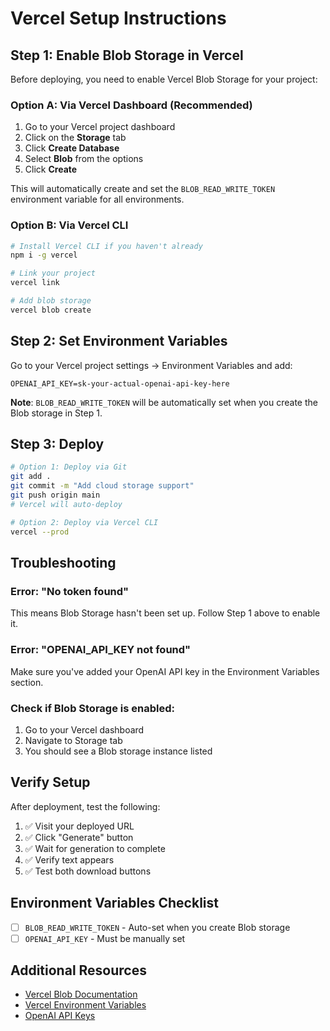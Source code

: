 # Vercel Setup Instructions

## Step 1: Enable Blob Storage in Vercel

Before deploying, you need to enable Vercel Blob Storage for your project:

### Option A: Via Vercel Dashboard (Recommended)

1. Go to your Vercel project dashboard
2. Click on the **Storage** tab
3. Click **Create Database**
4. Select **Blob** from the options
5. Click **Create**

This will automatically create and set the `BLOB_READ_WRITE_TOKEN` environment variable for all environments.

### Option B: Via Vercel CLI

```bash
# Install Vercel CLI if you haven't already
npm i -g vercel

# Link your project
vercel link

# Add blob storage
vercel blob create
```

## Step 2: Set Environment Variables

Go to your Vercel project settings → Environment Variables and add:

```
OPENAI_API_KEY=sk-your-actual-openai-api-key-here
```

**Note**: `BLOB_READ_WRITE_TOKEN` will be automatically set when you create the Blob storage in Step 1.

## Step 3: Deploy

```bash
# Option 1: Deploy via Git
git add .
git commit -m "Add cloud storage support"
git push origin main
# Vercel will auto-deploy

# Option 2: Deploy via Vercel CLI
vercel --prod
```

## Troubleshooting

### Error: "No token found"

This means Blob Storage hasn't been set up. Follow Step 1 above to enable it.

### Error: "OPENAI_API_KEY not found"

Make sure you've added your OpenAI API key in the Environment Variables section.

### Check if Blob Storage is enabled:

1. Go to your Vercel dashboard
2. Navigate to Storage tab
3. You should see a Blob storage instance listed

## Verify Setup

After deployment, test the following:

1. ✅ Visit your deployed URL
2. ✅ Click "Generate" button
3. ✅ Wait for generation to complete
4. ✅ Verify text appears
5. ✅ Test both download buttons

## Environment Variables Checklist

- [ ] `BLOB_READ_WRITE_TOKEN` - Auto-set when you create Blob storage
- [ ] `OPENAI_API_KEY` - Must be manually set

## Additional Resources

- [Vercel Blob Documentation](https://vercel.com/docs/storage/vercel-blob)
- [Vercel Environment Variables](https://vercel.com/docs/projects/environment-variables)
- [OpenAI API Keys](https://platform.openai.com/api-keys)
